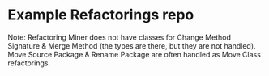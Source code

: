 # Example Refactorings repo

Note: Refactoring Miner does not have classes for Change Method Signature & Merge Method
(the types are there, but they are not handled).
Move Source Package & Rename Package are often handled as Move Class refactorings.